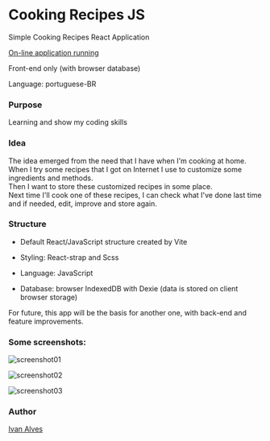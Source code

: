 # Cooking Recipes JS

Simple Cooking Recipes React Application

[On-line application running](https://recipes2.ivanalves.dev.br)

Front-end only (with browser database)

Language: portuguese-BR

### Purpose

Learning and show my coding skills

### Idea

The idea emerged from the need that I have when I'm cooking at home.  
When I try some recipes that I got on Internet I use to customize some ingredients and methods.  
Then I want to store these customized recipes in some place.  
Next time I'll cook one of these recipes, I can check what I've done last time and if needed, edit, improve and store again.

### Structure

- Default React/JavaScript structure created by Vite

- Styling: React-strap and Scss

- Language: JavaScript

- Database: browser IndexedDB with Dexie (data is stored on client browser storage)

For future, this app will be the basis for another one, with back-end and feature improvements.

### Some screenshots:

![screenshot01](https://recipes2.ivanalves.dev.br)

![screenshot02](https://recipes2.ivanalves.dev.br)

![screenshot03](https://recipes2.ivanalves.dev.br)

### Author

[Ivan Alves](https://ivanalves.dev.br)
